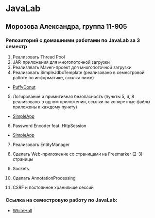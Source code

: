 # JavaLab
## Морозова Александра, группа 11-905 
### Репозиторий с домашними работами по JavaLab за 3 семестр
1. Реализовать Thread Pool
2. JAR-приложения для многопоточной загрузки
3. Реализлвать Maven-проект для многопоточной загрузки
4. Реализовать SimpleJdbcTemplate (реализовано в семестровой работе по информатике, ссылка ниже)
* [PuffyDonut](https://github.com/realsanya/Donuts/blob/backend/PuffyDonut/src/main/java/repositories/SimpleJdbcTemplate.java)
5. Логирование и примитивная безопасность (пункты 5, 6, 8 реализованы в одном приложении, ссылки на конкретные файлы приложены к каждому пункту)
* [SimpleApp](https://github.com/realsanya/SimpleApp/tree/master/src/main/java/filters)
6. Password Encoder feat. HttpSession
* [SimpleApp](https://github.com/realsanya/SimpleApp/commit/44ac2708ea162aec0a487d534afe940af3058d6f)
7. Реализовать EntityManager

8. Сделать Web-приложение со страницами на Freemarker (2-3) страницы
9. Sockets
10. Сделать AnnotationProcessing
11. CSRF и постоянное хранилище сессий
### Ссылка на семестровую работу по JavaLab:
* [WhiteHall](https://github.com/realsanya/WhiteHall)
